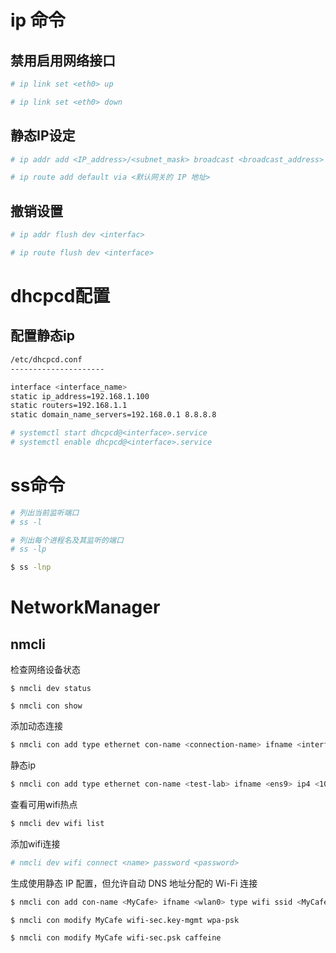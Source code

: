 # ip 命令

## 禁用启用网络接口

```bash
# ip link set <eth0> up

# ip link set <eth0> down
```

## 静态IP设定

```bash
# ip addr add <IP_address>/<subnet_mask> broadcast <broadcast_address> dev <interface>

# ip route add default via <默认网关的 IP 地址>
```

## 撤销设置

```bash
# ip addr flush dev <interfac>

# ip route flush dev <interface>
```

# dhcpcd配置

## 配置静态ip

```bash
/etc/dhcpcd.conf
---------------------

interface <interface_name>
static ip_address=192.168.1.100
static routers=192.168.1.1
static domain_name_servers=192.168.0.1 8.8.8.8

# systemctl start dhcpcd@<interface>.service
# systemctl enable dhcpcd@<interface>.service
```

# ss命令

```bash
# 列出当前监听端口
# ss -l

# 列出每个进程名及其监听的端口 
# ss -lp 

$ ss -lnp
```

# NetworkManager

## nmcli

检查网络设备状态

```bsh
$ nmcli dev status

$ nmcli con show
```

添加动态连接

```bash
$ nmcli con add type ethernet con-name <connection-name> ifname <interface-name>
```

静态ip

```bash
$ nmcli con add type ethernet con-name <test-lab> ifname <ens9> ip4 <10.10.10.10/24> gw4 <10.10.10.254>
```

查看可用wifi热点

```bash
$ nmcli dev wifi list
```

添加wifi连接

```bash
# nmcli dev wifi connect <name> password <password>
```

生成使用静态 IP 配置，但允许自动 DNS 地址分配的 Wi-Fi 连接

```bash
$ nmcli con add con-name <MyCafe> ifname <wlan0> type wifi ssid <MyCafe> ip4 <192.168.100.101/24> gw4 <192.168.100.1>

$ nmcli con modify MyCafe wifi-sec.key-mgmt wpa-psk

$ nmcli con modify MyCafe wifi-sec.psk caffeine
```
